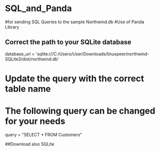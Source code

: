 # SQL_and_Panda
#for sending SQL Queries to the sample Northwind.db
#Use of Panda Library

## Correct the path to your SQLite database
database_url = 'sqlite:///C:/Users/User/Downloads/linuxpeer/northwind-SQLite3/dist/northwind.db'

# Update the query with the correct table name
# The following query can be changed for your needs
query = "SELECT * FROM Customers"

##Download also SQLite

